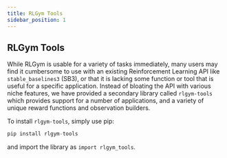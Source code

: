 ```yaml
---
title: RLGym Tools
sidebar_position: 1
---
```


## RLGym Tools

While RLGym is usable for a variety of tasks immediately, many users may find it cumbersome to use with an existing Reinforcement Learning API like `stable_baselines3` (SB3),  or that it is lacking some function or tool that is useful for a specific application. Instead of bloating the API with various niche features, we have provided a secondary library called `rlgym-tools` which provides support for a number of applications, and a variety of unique reward functions and observation builders.

To install `rlgym-tools`, simply use pip:
```python
pip install rlgym-tools
```

and import the library as `import rlgym_tools`.

